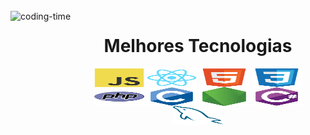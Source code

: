 <div>

<div  align="center"> 
  <div style="display: inline_block"><br>
    <img align="left" height="250" alt="coding-time" src="code.gif">
    <h1 align="center">Melhores Tecnologias</h1>
    <img align="center" height="30" width="80" alt="js-icon"  src="https://raw.githubusercontent.com/devicons/devicon/master/icons/javascript/javascript-original.svg">
    <img align="center" height="30" width="80" alt="react-icon" src="https://raw.githubusercontent.com/devicons/devicon/master/icons/react/react-original.svg">
    <img align="center" height="30" width="80" alt="html-icon" src="https://raw.githubusercontent.com/devicons/devicon/master/icons/html5/html5-original.svg">
    <img align="center" height="30" width="80" alt="css-icon" src="https://raw.githubusercontent.com/devicons/devicon/master/icons/css3/css3-original.svg">
     <img align="center" height="30" width="80" alt="css-icon" src="https://raw.githubusercontent.com/devicons/devicon/master/icons/php/php-original.svg">
    <img align="center" height="30" width="80" alt="c-icon" src="https://raw.githubusercontent.com/devicons/devicon/master/icons/c/c-original.svg">
    <img align="center" height="30" width="80" alt="nodejs-icon" src="https://raw.githubusercontent.com/devicons/devicon/master/icons/nodejs/nodejs-original.svg">
    <img align="center" height="30" width="80" alt="js-icon"  src="https://raw.githubusercontent.com/devicons/devicon/master/icons/csharp/csharp-original.svg">
    <img align="center" height="30" width="80" alt="js-icon"  src="https://raw.githubusercontent.com/devicons/devicon/master/icons/mysql/mysql-original.svg">
   </div>
    
  
</div>
